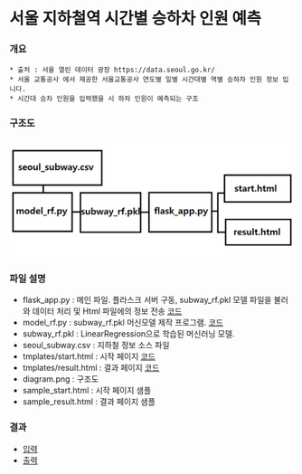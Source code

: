# 서울 지하철역 시간별 승하차 인원 예측

### 개요
    * 출처 : 서울 열린 데이터 광장 https://data.seoul.go.kr/
    * 서울 교통공사 에서 제공한 서울교통공사 연도별 일별 시간대별 역별 승하차 인원 정보 입니다. 
    * 시간대 승차 인원을 입력했을 시 하차 인원이 예측되는 구조

### 구조도
![구조도](Flask_Subway/diagram.png)
    
### 파일 설명
   * flask_app.py : 메인 파일. 플라스크 서버 구동, subway_rf.pkl 모델 파일을 불러와 데이터 처리 및 Html 파일에의 정보 전송 [코드](Flask_Subway/flask_app.py)
   * model_rf.py : subway_rf.pkl 머신모델 제작 프로그램. [코드](Flask_Subway/model_rf.py)
   * subway_rf.pkl : LinearRegression으로 학습된 머신러닝 모델.
   * seoul_subway.csv : 지하철 정보 소스 파일
   * tmplates/start.html : 시작 페이지 [코드](Flask_Subway/templates/start.html)
   * tmplates/result.html : 결과 페이지 [코드](Flask_Subway/templates/result.html)
   * diagram.png : 구조도
   * sample_start.html : 시작 페이지 샘플
   * sample_result.html : 결과 페이지 샘플
    

### 결과
   * [입력](https://likemilktea.github.io/seoul_subway_on_off/Flask_Subway/templates/start.html)
   * [출력](https://likemilktea.github.io/seoul_subway_on_off/Flask_Subway/sample_result.html)



